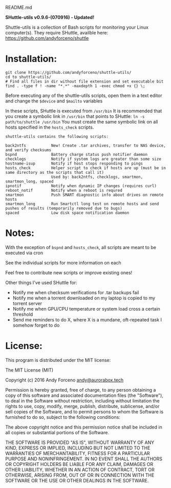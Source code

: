 README.md

**SHuttle-utils v0.9.6-(070916) - Updated!**

Shuttle-utils is a collection of Bash scripts for monitoring your Linux computer(s). They require SHuttle, availble here: https://github.com/andyforceno/shuttle


# Installation:
    git clone https://github.com/andyforceno/shuttle-utils/
    cd to shuttle-utils/
    # Find all files in dir without file extension and set executable bit
    find . -type f ! -name "*.*" -maxdepth 1 -exec chmod +x {} \;
    

Before executing any of the shuttle-utils scripts,
open them in a text editor and change the `$device` and `$mailto` variables

In these scripts, SHuttle is executed from `/usr/bin`
It is recommended that you create a symbolic link in `/usr/bin` that points to SHuttle:
`ln -s path/to/shuttle /usr/bin`
You must create the same symbolic link on all hosts specified in the `hosts_check` scripts.


``` 
shuttle-utils contains the following scripts:

back2ntfs			New! Create .tar archives, transfer to NAS device, and verify checksums
bspnd				Battery charge status push notifier daemon
checklogs			Notify if system logs are greater than some size
hostname-isup		Notify if host stops responding to pings
hosts_check			Helper script to check if hosts are up (must be in same directory as the scripts that call it)
					Used by: back2ntfs, checklogs, smartmon, smartmon_long, spaced
ipnotif				Notify when dynamic IP changes (requires curl)
reboot_notif		Notify when a reboot is requred
smartmon			Push SMART diagnostic info about drives on remote hosts
smartmon_long		Run Smartctl long test on remote hosts and send pushes of results (temporarily removed due to bugs)
spaced				Low disk space notification daemon
```


# Notes:
With the exception of `bspnd` and `hosts_check`, all scripts are meant to be executed via cron

See the individual scripts for more information on each

Feel free to contribute new scripts or improve existing ones!

Other things I've used SHuttle for:
* Notify me when checksum verifications for .tar backups fail
* Notify me when a torrent downloaded on my laptop is copied to my torrent server
* Notify me when GPU/CPU temperature or system load cross a certain threshold 
* Send me reminders to do X, where X is a mundane, oft-repeated task I somehow forget to do


# License:
This program is distributed under the MIT license:

The MIT License (MIT)

Copyright (c) 2016 Andy Forceno <andy@aurorabox.tech>

Permission is hereby granted, free of charge, to any person obtaining a copy of this software and associated documentation files (the "Software"), to deal in the Software without restriction, including without limitation the rights to use, copy, modify, merge, publish, distribute, sublicense, and/or sell copies of the Software, and to permit persons to whom the Software is furnished to do so, subject to the following conditions:

The above copyright notice and this permission notice shall be included in all copies or substantial portions of the Software.

THE SOFTWARE IS PROVIDED "AS IS", WITHOUT WARRANTY OF ANY KIND, EXPRESS OR IMPLIED, INCLUDING BUT NOT LIMITED TO THE WARRANTIES OF MERCHANTABILITY, FITNESS FOR A PARTICULAR PURPOSE AND NONINFRINGEMENT. IN NO EVENT SHALL THE AUTHORS OR COPYRIGHT HOLDERS BE LIABLE FOR ANY CLAIM, DAMAGES OR OTHER LIABILITY, WHETHER IN AN ACTION OF CONTRACT, TORT OR OTHERWISE, ARISING FROM, OUT OF OR IN CONNECTION WITH THE SOFTWARE OR THE USE OR OTHER DEALINGS IN THE SOFTWARE.
